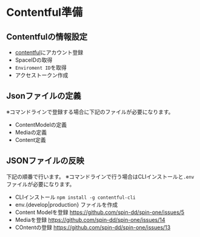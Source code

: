 # Contentful準備

## Contentfulの情報設定

- [contentful](https://www.contentful.com/)にアカウント登録
- SpaceIDの取得
- `Enviroment ID`を取得
- アクセストークン作成

## Jsonファイルの定義

※コマンドラインで登録する場合に下記のファイルが必要になります。

- ContentModelの定義
- Mediaの定義
- Content定義

## JSONファイルの反映

下記の順番で行います。
※コマンドラインで行う場合はCLIインストールと`.env`ファイルが必要になります。

- CLIインストール `npm install -g contentful-cli`
- env.{develop|production} ファイルを作成
- Content Modelを登録 <https://github.com/spin-dd/spin-one/issues/5>
- Mediaを登録 <https://github.com/spin-dd/spin-one/issues/14>
- COntentの登録 <https://github.com/spin-dd/spin-one/issues/13>
